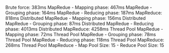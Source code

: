 Brute force: 383ms
MapRedue - Mapping phase: 467ms
MapRedue - Grouping phase: 164ms
MapRedue - Reducing phase: 187ms
MapReduce: 818ms
Distributed MapRedue - Mapping phase: 156ms
Distributed MapRedue - Grouping phase: 87ms
Distributed MapRedue - Reducing phase: 4013ms
Distributed MapReduce: 4258ms
Thread Pool MapRedue - Mapping phase: 72ms
Thread Pool MapRedue - Grouping phase: 78ms
Thread Pool MapRedue - Reducing phase: 118ms
Thread Pool MapReduce: 268ms
Thread Pool MapReduce - Map Pool Size: 15 - Reduce Pool Size: 15
